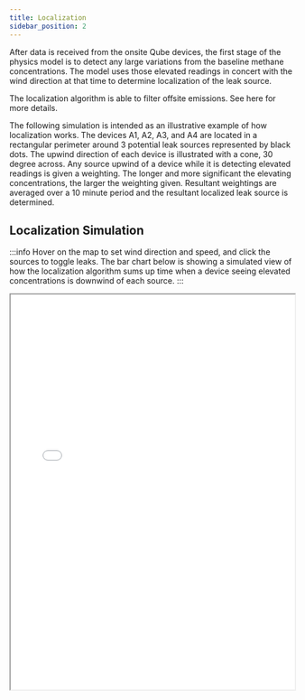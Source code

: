 ```yaml
---
title: Localization
sidebar_position: 2
---
```


After data is received from the onsite Qube devices, the first stage of the physics model is to detect any large variations from the baseline methane concentrations. The model uses those elevated readings in concert with the wind direction at that time to determine localization of the leak source.

The localization algorithm is able to filter offsite emissions. See here for more details.

The following simulation is intended as an illustrative example of how localization works. The devices A1, A2, A3, and A4 are located in a rectangular perimeter around 3 potential leak sources represented by black dots. The upwind direction of each device is illustrated with a cone, 30 degree across. Any source upwind of a device while it is detecting elevated readings is given a weighting. The longer and more significant the elevating concentrations, the larger the weighting given. Resultant weightings are averaged over a 10 minute period and the resultant localized leak source is determined.

## Localization Simulation

:::info
Hover on the map to set wind direction and speed, and click the sources to toggle leaks. The bar chart below is showing a simulated view of how the localization algorithm sums up time when a device seeing elevated concentrations is downwind of each source.
:::

<iframe src="/html/localization.html" width="100%" height="700"></iframe>